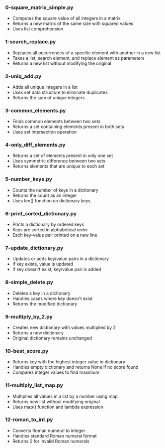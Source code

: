 ### 0-square_matrix_simple.py
- Computes the square value of all integers in a matrix
- Returns a new matrix of the same size with squared values
- Uses list comprehension

### 1-search_replace.py
- Replaces all occurrences of a specific element with another in a new list
- Takes a list, search element, and replace element as parameters
- Returns a new list without modifying the original

### 2-uniq_add.py
- Adds all unique integers in a list
- Uses set data structure to eliminate duplicates
- Returns the sum of unique integers

### 3-common_elements.py
- Finds common elements between two sets
- Returns a set containing elements present in both sets
- Uses set intersection operation

### 4-only_diff_elements.py
- Returns a set of elements present in only one set
- Uses symmetric difference between two sets
- Returns elements that are unique to each set

### 5-number_keys.py
- Counts the number of keys in a dictionary
- Returns the count as an integer
- Uses len() function on dictionary keys

### 6-print_sorted_dictionary.py
- Prints a dictionary by ordered keys
- Keys are sorted in alphabetical order
- Each key-value pair printed on a new line

### 7-update_dictionary.py
- Updates or adds key/value pairs in a dictionary
- If key exists, value is updated
- If key doesn't exist, key/value pair is added

### 8-simple_delete.py
- Deletes a key in a dictionary
- Handles cases where key doesn't exist
- Returns the modified dictionary

### 9-multiply_by_2.py
- Creates new dictionary with values multiplied by 2
- Returns a new dictionary
- Original dictionary remains unchanged

### 10-best_score.py
- Returns key with the highest integer value in dictionary
- Handles empty dictionary and returns None if no score found
- Compares integer values to find maximum

### 11-multiply_list_map.py
- Multiplies all values in a list by a number using map
- Returns new list without modifying original
- Uses map() function and lambda expression

### 12-roman_to_int.py
- Converts Roman numeral to integer
- Handles standard Roman numeral format
- Returns 0 for invalid Roman numerals
